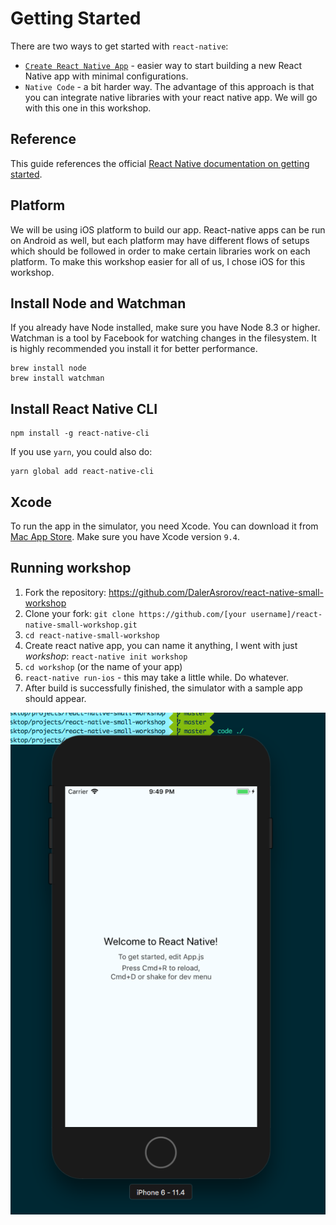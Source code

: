 # Getting Started

There are two ways to get started with `react-native`:

- [`Create React Native App`](https://github.com/react-community/create-react-native-app) - easier way to start building a new React Native app with minimal configurations.
- `Native Code` - a bit harder way. The advantage of this approach is that you can integrate native libraries with your react native app. We will go with this one in this workshop.

## Reference
This guide references the official [React Native documentation on getting started](https://facebook.github.io/react-native/docs/getting-started).

## Platform
We will be using iOS platform to build our app. React-native apps can be run on Android as well, but each platform may have different flows of setups which should be followed in order to make certain libraries work on each platform. To make this workshop easier for all of us, I chose iOS for this workshop.

## Install Node and Watchman
If you already have Node installed, make sure you have Node 8.3 or higher. Watchman is a tool by Facebook for watching changes in the filesystem. It is highly recommended you install it for better performance.
```shell
brew install node
brew install watchman
```

## Install React Native CLI
```shell
npm install -g react-native-cli
```
If you use `yarn`, you could also do:
```shell
yarn global add react-native-cli
```

## Xcode
To run the app in the simulator, you need Xcode. You can download it from [Mac App Store](https://itunes.apple.com/us/app/xcode/id497799835?mt=12). Make sure you have Xcode version `9.4`.

## Running workshop

1. Fork the repository: https://github.com/DalerAsrorov/react-native-small-workshop
2. Clone your fork: `git clone https://github.com/[your username]/react-native-small-workshop.git`
3. `cd react-native-small-workshop`
4. Create react native app, you can name it anything, I went with just *workshop*: `react-native init workshop`
5. `cd workshop` (or the name of your app)
6. `react-native run-ios` - this may take a little while. Do whatever.
7. After build is successfully finished, the simulator with a sample app should appear.

![Screenshot of the sample app in iOS](/docs/img/sample_app_screenshot.png "Sample app screenshot")
